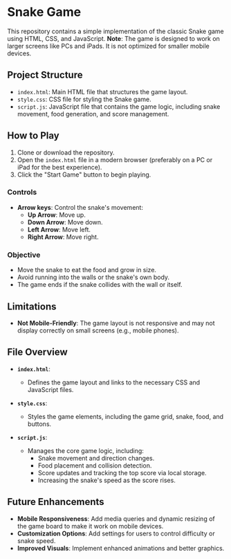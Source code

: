 # Snake Game

This repository contains a simple implementation of the classic Snake game using HTML, CSS, and JavaScript. **Note**: The game is designed to work on larger screens like PCs and iPads. It is not optimized for smaller mobile devices.

## Project Structure

- `index.html`: Main HTML file that structures the game layout.
- `style.css`: CSS file for styling the Snake game.
- `script.js`: JavaScript file that contains the game logic, including snake movement, food generation, and score management.

## How to Play

1. Clone or download the repository.
2. Open the `index.html` file in a modern browser (preferably on a PC or iPad for the best experience).
3. Click the "Start Game" button to begin playing.

### Controls

- **Arrow keys**: Control the snake's movement:
  - **Up Arrow**: Move up.
  - **Down Arrow**: Move down.
  - **Left Arrow**: Move left.
  - **Right Arrow**: Move right.

### Objective

- Move the snake to eat the food and grow in size.
- Avoid running into the walls or the snake's own body.
- The game ends if the snake collides with the wall or itself.

## Limitations

- **Not Mobile-Friendly**: The game layout is not responsive and may not display correctly on small screens (e.g., mobile phones).
  
## File Overview

- **`index.html`**: 
  - Defines the game layout and links to the necessary CSS and JavaScript files.
  
- **`style.css`**:
  - Styles the game elements, including the game grid, snake, food, and buttons.

- **`script.js`**:
  - Manages the core game logic, including:
    - Snake movement and direction changes.
    - Food placement and collision detection.
    - Score updates and tracking the top score via local storage.
    - Increasing the snake's speed as the score rises.

## Future Enhancements

- **Mobile Responsiveness**: Add media queries and dynamic resizing of the game board to make it work on mobile devices.
- **Customization Options**: Add settings for users to control difficulty or snake speed.
- **Improved Visuals**: Implement enhanced animations and better graphics.
